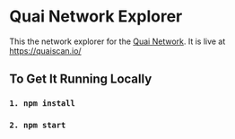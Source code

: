 # Quai Network Explorer

This the network explorer for the [Quai Network](https://quai.network/). It is live at https://quaiscan.io/

## To Get It Running Locally

### `1. npm install`
### `2. npm start`
